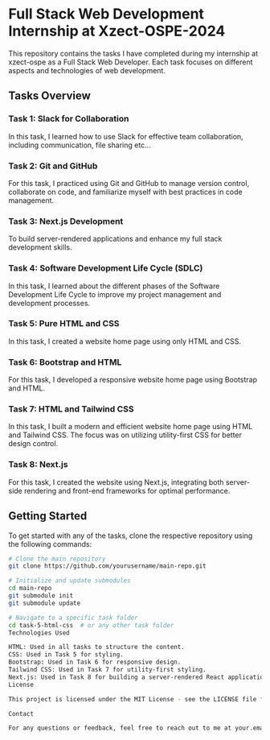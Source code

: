 # Full Stack Web Development Internship at Xzect-OSPE-2024

This repository contains the tasks I have completed during my internship at xzect-ospe as a Full Stack Web Developer. Each task focuses on different aspects and technologies of web development.

## Tasks Overview

### Task 1: Slack for Collaboration
In this task, I learned how to use Slack for effective team collaboration, including communication, file sharing etc...

### Task 2: Git and GitHub
For this task, I practiced using Git and GitHub to manage version control, collaborate on code, and familiarize myself with best practices in code management.

### Task 3: Next.js Development
To build server-rendered applications and enhance my full stack development skills.

### Task 4: Software Development Life Cycle (SDLC)
In this task, I learned about the different phases of the Software Development Life Cycle to improve my project management and development processes.

### Task 5: Pure HTML and CSS
In this task, I created a website home page using only HTML and CSS. 

### Task 6: Bootstrap and HTML
For this task, I developed a responsive website home page using Bootstrap and HTML.

### Task 7: HTML and Tailwind CSS
In this task, I built a modern and efficient website home page using HTML and Tailwind CSS. The focus was on utilizing utility-first CSS for better design control.

### Task 8: Next.js
For this task, I created the website using Next.js, integrating both server-side rendering and front-end frameworks for optimal performance.

## Getting Started

To get started with any of the tasks, clone the respective repository using the following commands:

```sh
# Clone the main repository
git clone https://github.com/yourusername/main-repo.git

# Initialize and update submodules
cd main-repo
git submodule init
git submodule update

# Navigate to a specific task folder
cd task-5-html-css  # or any other task folder
Technologies Used

HTML: Used in all tasks to structure the content.
CSS: Used in Task 5 for styling.
Bootstrap: Used in Task 6 for responsive design.
Tailwind CSS: Used in Task 7 for utility-first styling.
Next.js: Used in Task 8 for building a server-rendered React application.
License

This project is licensed under the MIT License - see the LICENSE file for details.

Contact

For any questions or feedback, feel free to reach out to me at your.email@example.com.
